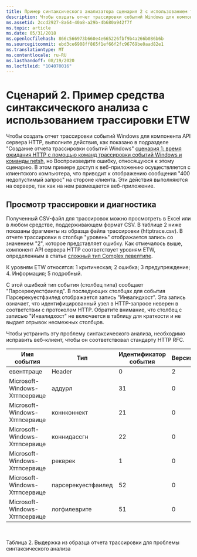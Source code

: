 ```yaml
---
title: Пример синтаксического анализатора сценария 2 с использованием трассировки ETW
description: Чтобы создать отчет трассировки событий Windows для компонента API сервера HTTP, выполните шаги, показанные в \ 0034; Создание отчета трассировки событий Windows \ 0034; раздел сценария 1. пример времени ожидания HTTP с использованием трассировки ETW и команд Netsh, но воспроизвести ошибку, относящуюся к этому сценарию.
ms.assetid: 2ccd2927-8a64-40a8-a29b-4b680a942f7f
ms.topic: article
ms.date: 05/31/2018
ms.openlocfilehash: 866c566973b660e4e665226fbf9b4a266b086b6b
ms.sourcegitcommit: ebd3ce6908ff865f1ef66f2fc96769be0aad82e1
ms.translationtype: MT
ms.contentlocale: ru-RU
ms.lasthandoff: 08/19/2020
ms.locfileid: "104070016"
---
```

# <a name="scenario-2-parser-example-using-etw-tracing"></a>Сценарий 2. Пример средства синтаксического анализа с использованием трассировки ETW

Чтобы создать отчет трассировки событий Windows для компонента API сервера HTTP, выполните действия, как показано в подразделе "Создание отчета трассировки событий Windows" [сценария 1: время ожидания HTTP с помощью команд трассировки событий Windows и команды netsh](scenario-1--http-timeout-example-using-etw-tracing-and-netsh-commands.md), но Воспроизведите ошибку, относящуюся к этому сценарию. В этом примере доступ к веб-приложению осуществляется с клиентского компьютера, что приводит к отображению сообщения "400 недопустимый запрос" на стороне клиента. Эти действия выполняются на сервере, так как на нем размещается веб-приложение.

## <a name="viewing-the-trace-and-diagnosing"></a>Просмотр трассировки и диагностика

Полученный CSV-файл для трассировок можно просмотреть в Excel или в любом средстве, поддерживающем формат CSV. В таблице 2 ниже показаны фрагменты из образца файла трассировки (httptrace.csv). В отчете трассировки в столбце "уровень" отображается запись со значением "2", которое представляет ошибку. Как отмечалось выше, компонент API сервера HTTP соответствует уровням ETW, определенным в статье [сложный тип Complex левелтипе](../wes/eventmanifestschema-leveltype-complextype.md).

К уровням ETW относятся: 1 критическая; 2 ошибка; 3 предупреждение; 4. Информация; 5 подробный.

С этой ошибкой тип события (столбец типа) сообщает "Парсерекуестфаилед". В последующих столбцах для события Парсерекуестфаилед отображается запись "Инвалидхост". Эта запись означает, что идентифицированный узел в HTTP-запросе неверен в соответствии с протоколом HTTP. Обратите внимание, что столбец с записью "Инвалидхост" не включается в таблицу для краткости и не выдает отрывок несмежных столбцов.

Чтобы устранить эту проблему синтаксического анализа, необходимо исправить веб-клиент, чтобы он соответствовал стандарту HTTP RFC. 

| Имя события                    | Тип               | Идентификатор события | Версия | Канал | Level |
|-------------------------------|--------------------|----------|---------|---------|-------|
| евенттраце                    | Header             | 0        | 2       | 0       | 0     |
| Microsoft-Windows-Хттпсервице | аддурл             | 31       | 0       | 16      | 4     |
| Microsoft-Windows-Хттпсервице | коннконнект        | 21       | 0       | 16      | 4     |
| Microsoft-Windows-Хттпсервице | коннидассгн        | 22       | 0       | 16      | 4     |
| Microsoft-Windows-Хттпсервице | рекврек            | 1        | 0       | 16      | 4     |
| Microsoft-Windows-Хттпсервице | парсерекуестфаилед | 52       | 0       | 16      | 2     |
| Microsoft-Windows-Хттпсервице | логфилеврите       | 51       | 0       | 16      | 4     |



 

Таблица 2. Выдержка из образца отчета трассировки для проблемы синтаксического анализа

 

 